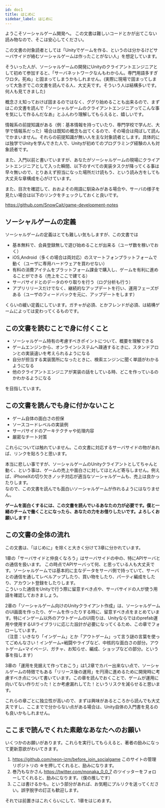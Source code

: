 ```yaml
---
id: doc1
title: はじめに
sidebar_label: はじめに
---
```


ようこそソーシャルゲーム開発へ。
この文書は難しいコードとかが出てこない読み物なので、そこは安心してください。

この文書の対象読者としては「Unityでゲームを作る、というのは分かるけどサーバサイドが絡むソーシャルゲームは作ったことがない人」を想定しています。  

そういった人が、ソーシャルゲームの開発にUnityのクライアントエンジニアとして初めて参加すると、「サーバネットワークなんもわからん。専門用語多すぎワロタ。死ぬ」と固まってしまうかもしれません。(実際に現場で固まってしまって大急ぎでこの文書を読んでる人、大丈夫です。そういう人は結構多いです。何人も見てきました)  

概念さえ知っておけば固まるのではなく、ググり始めることも出来るので、まずはこの文書を読んで「ソーシャルゲームのクライアントエンジニアってこんな事を気にして作るんだなあ」とふんわり理解してもらえると、嬉しいです。

情報系の前提知識がある（例：基本情報を持っていたり、専門学校で学んだ、大学で情報系だった）場合は既知の概念も出てくるので、その場合は飛ばして読んでかまいません。それらの前提知識が無い人を主な対象読者とします。具体的には独学でUnityを学んできた人で、Unityが初めてのプログラミング経験の人も対象読者です。

また、入門以前と書いていますが、あなたがソーシャルゲームの現場にクライアントエンジニアとして入った瞬間、以下のすべての実装タスクが降ってくる事は早々無いので、とりあえず担当になった場所だけ読もう、という読み方をしても大丈夫な章構成を心がけています。


また、目次を確認して、おおよその用語に馴染みがある場合や、サーバの様子を見たい場合は以下のリンクをチェックしておくと良いです。  

https://github.com/SnowCait/game-development-notes

## ソーシャルゲームの定義
ソーシャルゲームの定義はとても難しい気もしますが、この文書では

- 基本無料で、会員登録無しで遊び始めることが出来る（ユーザ数を稼いでおく）
- iOS,Android（多くの場合は両対応）のスマートフォンプラットフォームで動く（ユーザに専用ハードウェアを買わせない）
- 有料の消費アイテムをプラットフォーム課金で購入し、ゲームを有利に進めることができる（売上をここで建てる）
- サーバサイドとのデータのやり取りを行う（ログ分析も行う）
- アプリリリースだけでなく、継続的なアップデートを行い、運用フェーズがある（ユーザのフィードバックを元に、アップデートをします）

くらいの緩い定義にしています。ガチャが必須、とかフレンドが必須、は結構ゲームによっては変わってくるものです。

## この文書を読むことで身に付くこと
- ソーシャルゲーム特有の考慮すべきポイントについて、概要を理解できる
- ゲームエンジンから、オンラインシステムへ疎通するときに、スタンドアロンとの実装違いを考えられるようになる
- 自分が担当する実装箇所になったときに、検索エンジンに聞く単語がわかるようになる
- 他のクライアントエンジニアが実装の話をしている時、どこを作っているのかわかるようになる

を目指しています。

## この文書を読んでも身に付かないこと
- ゲーム自体の面白さの担保
- ソースコードレベルの実装例
- サーバサイドのアーキテクチャや処理内容
- 厳密なチート対策

これらについては触れていません。この文書に対応するサーバサイドの物があれば、リンクを貼ろうと思います。  

本当に悲しい事ですが、ソーシャルゲームのUnityクライアントとしてちゃんと動く、という事は、ゲームの売上や面白さに対してほとんど寄与しません。例えば、iPhoneXの切り欠きノッチ対応が適当なソーシャルゲームも、売上は良かったりします。  
なので、この文書を読んでも面白いソーシャルゲームが作れるようにはなりません。  

**ゲームを面白くするには、この文書を読んでいるあなたの力が必要です。僕と一緒のチームで働くことになったら、あなたの力をお借りしたいです。よろしくお願いします！**


## この文書の全体の流れ
この文書は、「はじめに」を除くと大きく分けて3章に分かれています。

1章の「サーバサイドと仲良くなろう」はサーバサイドの中の、特にAPIサーバとの通信を扱います。
この時点でAPIサーバって何、と思っている人も大丈夫です。ソーシャルゲームでは基本的に主なデータをサーバ側で持っていて、サーバとの通信を通してレベルアップしたり、買い物をしたり、パーティ編成をしたり、アカウント登録をしたりします。  
こういった通信をUnityで行う際に留意すべき点や、サーバサイドの人が使う用語を確認しておきましょう。

2章の「ソーシャルゲーム向けのUnityクライアント作成」は、ソーシャルゲームのUI画面を作ったり、ゲームを作ったりする時に、留意すべき点をまとめています。特にインゲーム以外のアウトゲームのUI周りは、Unityならではのprefab運用や使用するUIライブラリに応じた設計が必要になってくるため、この章でフォローしています。  
（注意：いきなり「インゲーム」とか「アウトゲーム」って言う謎の言葉を使ってごめんなさい！インゲーム=戦闘やライブなど、中核的な面白さの部分。アウトゲーム=マイページ、ガチャ、お知らせ、編成、ショップなどの部分。という事を指します）

3章の「運用を見据えて作っておこう」は1,2章でカバー出来ない点で、ソーシャルゲームの特徴でもある「リリース後の運用」を円滑に進めるために開発時に考慮すべき点について書いています。この章を読んでおくことで、ゲームが運用に向いてない作りだった！とか考慮漏れしてた！というリスクを減らせると思います。

これらの章ごとに独立性が高いので、まずは興味があるところから読んでも大丈夫ですし、ここまでで分からない点がある場合は、Unity自体の入門書を見るのも良いかもしれません。

## ここまで読んでくれた素敵なあなたへのお願い
いくつかのお願いがあります。これらを実行してもらえると、著者の励みになって更新意欲がわいてきます。

1. https://github.com/neon-izm/before_join_socialgame このサイトの管理リポジトリの ☆を押してくれると、励みになります。
2. 巻乃もなかさん https://twitter.com/monaka_0_0_7 のツイッターをフォローしてくれると、励みになります。（僕の推しです）
3. ここは書けるかも。という部分があれば、お気軽にプルリクを送ってください。誤字脱字の訂正も歓迎します。

それでは前置きはこれくらいにして、1章をはじめます。

